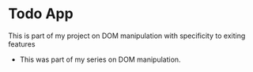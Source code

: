 # Todo App

This is part of my project on DOM manipulation with specificity to exiting features

* This was part of my series on DOM manipulation.